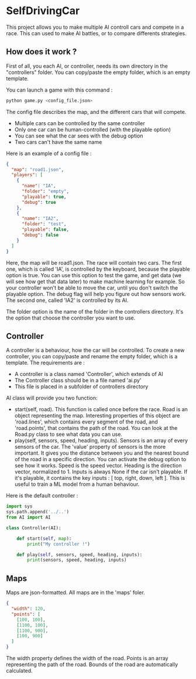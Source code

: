 # SelfDrivingCar

This project allows you to make multiple AI controll cars and compete in a race. This can used to make AI battles, or to compare differents strategies.

## How does it work ?

First of all, you each AI, or controller, needs its own directory in the "controllers" folder. You can copy/paste the empty folder, which is an empty template.

You can launch a game with this command :
```bash
python game.py <config_file.json>
```

The config file describes the map, and the different cars that will compete.
- Multiple cars can be controlled by the same controller
- Only one car can be human-controlled (with the playable option)
- You can see what the car sees with the debug option
- Two cars can't have the same name

Here is an example of a config file :
```json
{
  "map": "road1.json",
  "players": [
    {
      "name": "IA",
      "folder": "empty",
      "playable": true,
      "debug": true
    },
    {
      "name": "IA2",
      "folder": "test",
      "playable": false,
      "debug": false
    }
  ]
}
```
Here, the map will be road1.json. The race will contain two cars.
The first one, which is called 'IA', is controlled by the keyboard, because the playable option is true. You can use this option to test the game, and get data (we will see how get that data later) to make machine learning for example. So your controller won't be able to move the car, until you don't switch the playable option. The debug flag will help you figure out how sensors work.
The second one, called 'IA2' is controlled by its AI.

The folder option is the name of the folder in the controllers directory. It's the option that choose the controller you want to use.

## Controller

A controller is a behaviour, how the car will be controlled.
To create a new controller, you can copy/paste and rename the empty folder, which is a template.
The requirements are :
- A controller is a class named 'Controller', which extends of AI
- The Controller class should be in a file named 'ai.py'
- This file is placed in a subfolder of controllers directory

AI class will provide you two function:
- start(self, road). This function is called once before the race. Road is an object representing the map. Interesting properties of this object are 'road.lines', which contains every segment of the road, and 'road.points', that contains the path of the road. You can look at the Road.py class to see what data you can use.
- play(self, sensors, speed, heading, inputs).
  Sensors is an array of every sensors of the car. The 'value' property of sensors is the more important. It gives you the distance between you and the nearest bound of the road in a specific direction. You can activate the debug option to see how it works.
  Speed is the speed vector.
  Heading is the direction vector, normalized to 1.
  Inputs is always None if the car isn't playable. If it's playable, it contains the key inputs : [ top, right, down, left ]. This is useful to train a ML model from a human behaviour.

Here is the default controller :
```python
import sys
sys.path.append('../..')
from AI import AI

class Controller(AI):

    def start(self, map):
        print("My controller !")

    def play(self, sensors, speed, heading, inputs):
        print(sensors, speed, heading, inputs)

```

## Maps

Maps are json-formatted. All maps are in the 'maps' foler.
```json
{
  "width": 120,
  "points": [
    [100, 100],
    [1100, 100],
    [1100, 900],
    [100, 900]
  ]
}
```
The width property defines the width of the road. Points is an array representing the path of the road.
Bounds of the road are automatically calculated.
